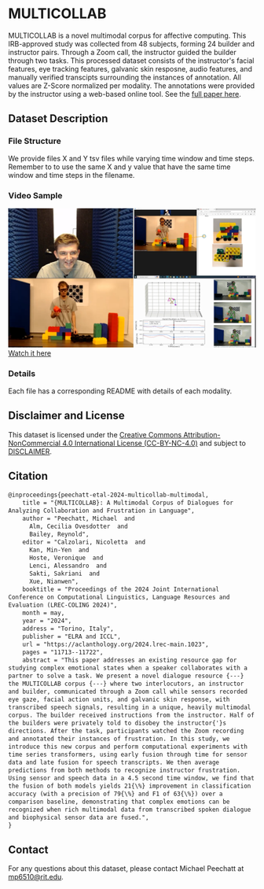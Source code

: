 #  MULTICOLLAB
MULTICOLLAB is a novel multimodal corpus for affective computing. This IRB-approved study was collected from 48 subjects, forming 24 builder and instructor pairs. Through a Zoom call, the instructor guided the builder through two tasks. This processed dataset consists of the instructor's facial features, eye tracking features, galvanic skin resposne, audio features, and manually verified transcipts surrounding the instances of annotation. All values are Z-Score normalized per modality. The annotations were provided by the instructor using a web-based online tool. See the [full paper here](https://aclanthology.org/2024.lrec-main.1023.pdf).

## Dataset Description
### File Structure
We provide files X and Y tsv files while varying time window and time steps. Remember to to use the same X and y value that have the same time window and time steps in the filename.

### Video Sample
![Video](./sample.png)
[Watch it here](https://vimeo.com/839024815)

### Details
Each file has a corresponding README with details of each modality.

## Disclaimer and License
This dataset is licensed under the <a href="https://creativecommons.org/licenses/by-nc/4.0/" target="_blank">Creative Commons Attribution-NonCommercial 4.0 International License (CC-BY-NC-4.0)</a> and subject to [DISCLAIMER](DISCLAIMER.txt). 

## Citation
```
@inproceedings{peechatt-etal-2024-multicollab-multimodal,
    title = "{MULTICOLLAB}: A Multimodal Corpus of Dialogues for Analyzing Collaboration and Frustration in Language",
    author = "Peechatt, Michael  and
      Alm, Cecilia Ovesdotter  and
      Bailey, Reynold",
    editor = "Calzolari, Nicoletta  and
      Kan, Min-Yen  and
      Hoste, Veronique  and
      Lenci, Alessandro  and
      Sakti, Sakriani  and
      Xue, Nianwen",
    booktitle = "Proceedings of the 2024 Joint International Conference on Computational Linguistics, Language Resources and Evaluation (LREC-COLING 2024)",
    month = may,
    year = "2024",
    address = "Torino, Italy",
    publisher = "ELRA and ICCL",
    url = "https://aclanthology.org/2024.lrec-main.1023",
    pages = "11713--11722",
    abstract = "This paper addresses an existing resource gap for studying complex emotional states when a speaker collaborates with a partner to solve a task. We present a novel dialogue resource {---} the MULTICOLLAB corpus {---} where two interlocutors, an instructor and builder, communicated through a Zoom call while sensors recorded eye gaze, facial action units, and galvanic skin response, with transcribed speech signals, resulting in a unique, heavily multimodal corpus. The builder received instructions from the instructor. Half of the builders were privately told to disobey the instructor{'}s directions. After the task, participants watched the Zoom recording and annotated their instances of frustration. In this study, we introduce this new corpus and perform computational experiments with time series transformers, using early fusion through time for sensor data and late fusion for speech transcripts. We then average predictions from both methods to recognize instructor frustration. Using sensor and speech data in a 4.5 second time window, we find that the fusion of both models yields 21{\%} improvement in classification accuracy (with a precision of 79{\%} and F1 of 63{\%}) over a comparison baseline, demonstrating that complex emotions can be recognized when rich multimodal data from transcribed spoken dialogue and biophysical sensor data are fused.",
}
```
 
## Contact
For any questions about this dataset, please contact Michael Peechatt at [mp6510@rit.edu](mailto:mp6510@rit.edu).
